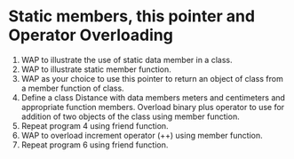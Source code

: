 # Static members, this pointer and Operator Overloading

1.	WAP to illustrate the use of static data member in a class.
2.	WAP to illustrate static member function.
3.	WAP as your choice to use this pointer to return an object of class from a member function of class.
4.	Define a class Distance with data members meters and centimeters and appropriate function members. Overload binary plus operator to use for addition of two objects of the class using member function.
5.	Repeat program 4 using friend function.
6.	WAP to overload increment operator (++) using member function.
7.	Repeat program 6 using friend function.
